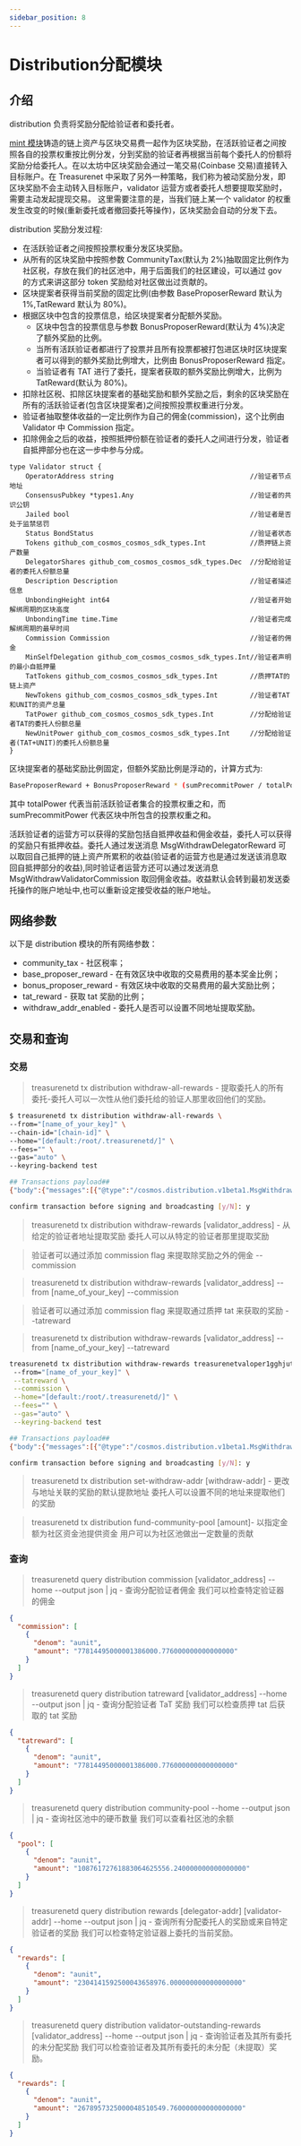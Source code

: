 ```yaml
---
sidebar_position: 8
---
```



# Distribution分配模块

## 介绍

distribution 负责将奖励分配给验证者和委托者。

[mint 模块](./mint.md)铸造的链上资产与区块交易费一起作为区块奖励，在活跃验证者之间按照各自的投票权重按比例分发，分到奖励的验证者再根据当前每个委托人的份额将奖励分给委托人。在以太坊中区块奖励会通过一笔交易(Coinbase 交易)直接转入目标账户。在 Treasurenet 中采取了另外一种策略，我们称为被动奖励分发，即区块奖励不会主动转入目标账户，validator 运营方或者委托人想要提取奖励时，需要主动发起提现交易。
这里需要注意的是，当我们链上某一个 validator 的权重发生改变的时候(重新委托或者撤回委托等操作)，区块奖励会自动的分发下去。

distribution 奖励分发过程:

- 在活跃验证者之间按照投票权重分发区块奖励。
- 从所有的区块奖励中按照参数 CommunityTax(默认为 2%)抽取固定比例作为社区税，存放在我们的社区池中，用于后面我们的社区建设，可以通过 gov 的方式来讲这部分 token 奖励给对社区做出过贡献的。
- 区块提案者获得当前奖励的固定比例(由参数 BaseProposerReward 默认为 1%,TatReward 默认为 80%)。
- 根据区块中包含的投票信息，给区块提案者分配额外奖励。
  - 区块中包含的投票信息与参数 BonusProposerReward(默认为 4%)决定了额外奖励的比例。
  - 当所有活跃验证者都进行了投票并且所有投票都被打包进区块时区块提案者可以得到的额外奖励比例增大，比例由 BonusProposerReward 指定。
  - 当验证者有 TAT 进行了委托，提案者获取的额外奖励比例增大，比例为 TatReward(默认为 80%)。
- 扣除社区税、扣除区块提案者的基础奖励和额外奖励之后，剩余的区块奖励在所有的活跃验证者(包含区块提案者)之间按照投票权重进行分发。
- 验证者抽取整体收益的一定比例作为自己的佣金(commission)，这个比例由 Validator 中 Commission 指定。
- 扣除佣金之后的收益，按照抵押份额在验证者的委托人之间进行分发，验证者自抵押部分也在这一步中参与分成。

```golang
type Validator struct {
	OperatorAddress string                                  //验证者节点地址
	ConsensusPubkey *types1.Any                             //验证者的共识公钥
	Jailed bool                                             //验证者是否处于监禁惩罚
	Status BondStatus                                       //验证者状态
	Tokens github_com_cosmos_cosmos_sdk_types.Int           //质押链上资产数量
	DelegatorShares github_com_cosmos_cosmos_sdk_types.Dec  //分配给验证者的委托人份额总量
	Description Description                                 //验证者描述信息
	UnbondingHeight int64                                   //验证者开始解绑周期的区块高度
	UnbondingTime time.Time                                 //验证者完成解绑周期的最早时间
	Commission Commission                                   //验证者的佣金
	MinSelfDelegation github_com_cosmos_cosmos_sdk_types.Int//验证者声明的最小自抵押量
	TatTokens github_com_cosmos_cosmos_sdk_types.Int        //质押TAT的链上资产
	NewTokens github_com_cosmos_cosmos_sdk_types.Int        //验证者TAT和UNIT的资产总量
	TatPower github_com_cosmos_cosmos_sdk_types.Int         //分配给验证者TAT的委托人份额总量
	NewUnitPower github_com_cosmos_cosmos_sdk_types.Int     //分配给验证者(TAT+UNIT)的委托人份额总量
}
````

区块提案者的基础奖励比例固定，但额外奖励比例是浮动的，计算方式为:

```sh
BaseProposerReward + BonusProposerReward * (sumPrecommitPower / totalPower)
```

其中 totalPower 代表当前活跃验证者集合的投票权重之和，而 sumPrecommitPower 代表区块中所包含的投票权重之和。

活跃验证者的运营方可以获得的奖励包括自抵押收益和佣金收益，委托人可以获得的奖励只有抵押收益。委托人通过发送消息 MsgWithdrawDelegatorReward 可以取回自己抵押的链上资产所累积的收益(验证者的运营方也是通过发送该消息取回自抵押部分的收益),同时验证者运营方还可以通过发送消息 MsgWithdrawValidatorCommission 取回佣金收益。收益默认会转到最初发送委托操作的账户地址中,也可以重新设定接受收益的账户地址。

## 网络参数

以下是 distribution 模块的所有网络参数：

- community_tax - 社区税率；
- base_proposer_reward - 在有效区块中收取的交易费用的基本奖金比例；
- bonus_proposer_reward - 有效区块中收取的交易费用的最大奖励比例；
- tat_reward - 获取 tat 奖励的比例；
- withdraw_addr_enabled - 委托人是否可以设置不同地址提取奖励。

## 交易和查询

### 交易

> treasurenetd tx distribution withdraw-all-rewards - 提取委托人的所有委托-委托人可以一次性从他们委托给的验证人那里收回他们的奖励。

```sh
$ treasurenetd tx distribution withdraw-all-rewards \
--from="[name_of_your_key]" \
--chain-id="[chain-id]" \
--home="[default:/root/.treasurenetd/]" \
--fees="" \
--gas="auto" \
--keyring-backend test

## Transactions payload##
{"body":{"messages":[{"@type":"/cosmos.distribution.v1beta1.MsgWithdrawDelegatorReward","delegator_address":"treasurenet1wf78qmzhfsjndy3v6wsdxjfqnmwnyy2grwxmrg","validator_address":"treasurenetvaloper1wf78qmzhfsjndy3v6wsdxjfqnmwnyy2gzs46zq"}],"memo":"","timeout_height":"0","extension_options":[],"non_critical_extension_options":[]},"auth_info":{"signer_infos":[],"fee":{"amount":[{"denom":"aunit","amount":"1000000000000000000"}],"gas_limit":"164298","payer":"","granter":""}},"signatures":[]}

confirm transaction before signing and broadcasting [y/N]: y
```

> treasurenetd tx distribution withdraw-rewards [validator_address] - 从给定的验证者地址提取奖励       委托人可以从特定的验证者那里提取奖励

> 验证者可以通过添加 commission flag 来提取除奖励之外的佣金 --commission

> treasurenetd tx distribution withdraw-rewards [validator_address] --from [name_of_your_key] --commission

> 验证者可以通过添加 commission flag 来提取通过质押 tat 来获取的奖励 --tatreward

>  treasurenetd tx distribution withdraw-rewards [validator_address] --from [name_of_your_key] --tatreward

```sh
treasurenetd tx distribution withdraw-rewards treasurenetvaloper1gghjut3ccd8ay0zduzj64hwre2fxs9ldmqhffj
 --from="[name_of_your_key]" \
 --tatreward \
 --commission \
 --home="[default:/root/.treasurenetd/]" \
 --fees="" \
 --gas="auto" \
 --keyring-backend test

## Transactions payload##
{"body":{"messages":[{"@type":"/cosmos.distribution.v1beta1.MsgWithdrawDelegatorReward","delegator_address":"treasurenet1wf78qmzhfsjndy3v6wsdxjfqnmwnyy2grwxmrg","validator_address":"treasurenetvaloper1wf78qmzhfsjndy3v6wsdxjfqnmwnyy2gzs46zq"},{"@type":"/cosmos.distribution.v1beta1.MsgWithdrawValidatorCommission","validator_address":"treasurenetvaloper1wf78qmzhfsjndy3v6wsdxjfqnmwnyy2gzs46zq"}],"memo":"","timeout_height":"0","extension_options":[],"non_critical_extension_options":[]},"auth_info":{"signer_infos":[],"fee":{"amount":[{"denom":"aunit","amount":"1000000000000000000"}],"gas_limit":"185971","payer":"","granter":""}},"signatures":[]}

confirm transaction before signing and broadcasting [y/N]: y
```

> treasurenetd tx distribution set-withdraw-addr [withdraw-addr] - 更改与地址关联的奖励的默认提款地址
> 委托人可以设置不同的地址来提取他们的奖励

> treasurenetd tx distribution fund-community-pool [amount]- 以指定金额为社区资金池提供资金
> 用户可以为社区池做出一定数量的贡献

### 查询

> treasurenetd query distribution commission [validator_address] --home --output json | jq - 查询分配验证者佣金
> 我们可以检查特定验证器的佣金

```json
{
  "commission": [
    {
      "denom": "aunit",
      "amount": "77814495000001386000.776000000000000000"
    }
  ]
}
```

> treasurenetd query distribution tatreward [validator_address] --home --output json | jq - 查询分配验证者 TaT 奖励
> 我们可以检查质押 tat 后获取的 tat 奖励


```json
{
  "tatreward": [
    {
      "denom": "aunit",
      "amount": "77814495000001386000.776000000000000000"
    }
  ]
}
```

> treasurenetd query distribution community-pool --home --output json | jq - 查询社区池中的硬币数量
> 我们可以查看社区池的余额

```json
{
  "pool": [
    {
      "denom": "aunit",
      "amount": "10876172761883064625556.240000000000000000"
    }
  ]
}
```

> treasurenetd query distribution rewards [delegator-addr] [validator-addr] --home --output json | jq - 查询所有分配委托人的奖励或来自特定验证者的奖励
> 我们可以检查特定验证器上委托的当前奖励。



```json
{
  "rewards": [
    {
      "denom": "aunit",
      "amount": "2304141592500043658976.000000000000000000"
    }
  ]
}
```

> treasurenetd query distribution validator-outstanding-rewards [validator_address] --home --output json | jq - 查询验证者及其所有委托的未分配奖励
> 我们可以检查验证者及其所有委托的未分配（未提取）奖励。

```json
{
  "rewards": [
    {
      "denom": "aunit",
      "amount": "2678957325000048510549.760000000000000000"
    }
  ]
}
